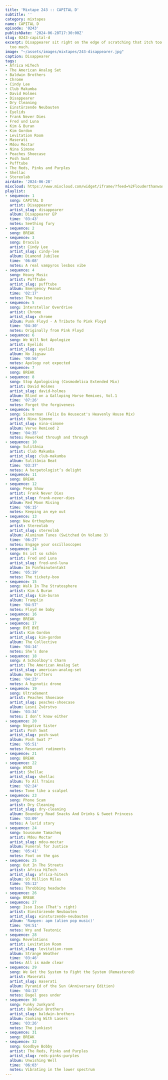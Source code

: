 ```yaml
---
title: 'Mixtape 243 :: CAPITAL D'
subtitle: ''
category: mixtapes
name: CAPITAL D
episode: '0243'
publishDate: '2024-06-28T17:30:00Z'
slug: 0243-capital-d
excerpt: Disappearer sit right on the edge of scratching that itch too little and
  too much.
image: "~/assets/images/mixtapes/243-disappearer.jpg"
caption: Disappearer
tags:
- Africa HiTech
- The American Analog Set
- Baldwin Brothers
- Chrome
- Cindy Lee
- Club Makumba
- David Holmes
- Disappearer
- Dry Cleaning
- Einstürzende Neubauten
- Eyelids
- Frank Never Dies
- Fred und Luna
- Kim & Buran
- Kim Gordon
- Levitation Room
- Maserati
- Mdou Moctar
- Nina Simone
- Peaches Shoecase
- Posh Swat
- Pufftube
- The Reds, Pinks and Purples
- Shellac
- Stereolab
airdate: '2024-06-28'
mixcloud: https://www.mixcloud.com/widget/iframe/?feed=%2Flouderthanwar%2Fthe-final-hour-243-capital-d-2024-06-28%2F&hide_artwork=1&hide_cover=1&light=1
playlist:
- sequence: 1
  song: CAPITAL D
  artist: Disappearer
  artist_slug: disappearer
  album: Disappearer EP
  time: '03:43'
  notes: Seething fury
- sequence: 2
  song: BREAK
- sequence: 3
  song: Dracula
  artist: Cindy Lee
  artist_slug: cindy-lee
  album: Diamond Jubilee
  time: '06:08'
  notes: A real vampyros lesbos vibe
- sequence: 4
  song: Heavy Music
  artist: Pufftube
  artist_slug: pufftube
  album: Emergency Peanut
  time: '02:17'
  notes: The heaviest
- sequence: 5
  song: Interstellar Overdrive
  artist: Chrome
  artist_slug: chrome
  album: Punk Floyd - A Tribute To Pink Floyd
  time: '04:30'
  notes: Originally from Pink Floyd
- sequence: 6
  song: We Will Not Apologize
  artist: Eyelids
  artist_slug: eyelids
  album: No Jigsaw
  time: '00:56'
  notes: Apology not expected
- sequence: 7
  song: BREAK
- sequence: 8
  song: Stop Apologising (Cosmodelica Extended Mix)
  artist: David Holmes
  artist_slug: david-holmes
  album: Blind on a Galloping Horse Remixes, Vol.1
  time: '07:26'
  notes: Forget the forgiveness
- sequence: 9
  song: Sinnerman (Felix Da Housecat's Heavenly House Mix)
  artist: Nina Simone
  artist_slug: nina-simone
  album: Verve Remixed 2
  time: '04:35'
  notes: Reworked through and through
- sequence: 10
  song: Sulitânia
  artist: Club Makumba
  artist_slug: club-makumba
  album: Sulitânia Beat
  time: '03:37'
  notes: A herpetologist’s delight
- sequence: 11
  song: BREAK
- sequence: 12
  song: Peep Show
  artist: Frank Never Dies
  artist_slug: frank-never-dies
  album: Red Moon Rising
  time: '06:15'
  notes: Keeping an eye out
- sequence: 13
  song: New Orthophony
  artist: Stereolab
  artist_slug: stereolab
  album: Aluminum Tunes (Switched On Volume 3)
  time: '06:27'
  notes: Engage your oscilloscopes
- sequence: 14
  song: Es ist so schön
  artist: Fred und Luna
  artist_slug: fred-und-luna
  album: Im Fünfminutentakt
  time: '05:19'
  notes: The tickety-boo
- sequence: 15
  song: Walk In The Stratosphere
  artist: Kim & Buran
  artist_slug: kim-buran
  album: Tramplin
  time: '04:57'
  notes: Floyd me baby
- sequence: 16
  song: BREAK
- sequence: 17
  song: BYE BYE
  artist: Kim Gordon
  artist_slug: kim-gordon
  album: The Collective
  time: '04:14'
  notes: She’s done
- sequence: 18
  song: A Schoolboy's Charm
  artist: The American Analog Set
  artist_slug: american-analog-set
  album: New Drifters
  time: '04:23'
  notes: A hypnotic drone
- sequence: 19
  song: Ultradement
  artist: Peaches Shoecase
  artist_slug: peaches-shoecase
  album: Lesní Zvěrstvo
  time: '03:34'
  notes: I don’t know either
- sequence: 20
  song: Negative Sister
  artist: Posh Swat
  artist_slug: posh-swat
  album: Posh Swat 7"
  time: '05:51'
  notes: Resonant rudiments
- sequence: 21
  song: BREAK
- sequence: 22
  song: WSOD
  artist: Shellac
  artist_slug: shellac
  album: To All Trains
  time: '02:24'
  notes: Tone like a scalpel
- sequence: 23
  song: Phone Scam
  artist: Dry Cleaning
  artist_slug: dry-cleaning
  album: Boundary Road Snacks And Drinks & Sweet Princess
  time: '03:09'
  notes: A lurid story
- sequence: 24
  song: Sousoume Tamacheq
  artist: Mdou Moctar
  artist_slug: mdou-moctar
  album: Funeral for Justice
  time: '05:41'
  notes: Foot on the gas
- sequence: 25
  song: Out In The Streets
  artist: Africa HiTech
  artist_slug: africa-hitech
  album: 93 Million Miles
  time: '05:12'
  notes: Throbbing headache
- sequence: 26
  song: BREAK
- sequence: 27
  song: Isso Isso (That's right)
  artist: Einstürzende Neubauten
  artist_slug: einsturzende-neubauten
  album: 'Rampen: apm (alien pop music)'
  time: '04:51'
  notes: Wry and Teutonic
- sequence: 28
  song: Revelations
  artist: Levitation Room
  artist_slug: levitation-room
  album: Strange Weather
  time: '03:46'
  notes: All is made clear
- sequence: 29
  song: We Got the System to Fight the System (Remastered)
  artist: Maserati
  artist_slug: maserati
  album: Pyramid of the Sun (Anniversary Edition)
  time: '04:13'
  notes: Bagel goes under
- sequence: 30
  song: Funky Junkyard
  artist: Baldwin Brothers
  artist_slug: baldwin-brothers
  album: Cooking With Lasers
  time: '03:26'
  notes: The junkiest
- sequence: 31
  song: BREAK
- sequence: 32
  song: Goodbye Bobby
  artist: The Reds, Pinks and Purples
  artist_slug: reds-pinks-purples
  album: Unwishing Well
  time: '06:03'
  notes: Vibrating in the lower spectrum
---
```


